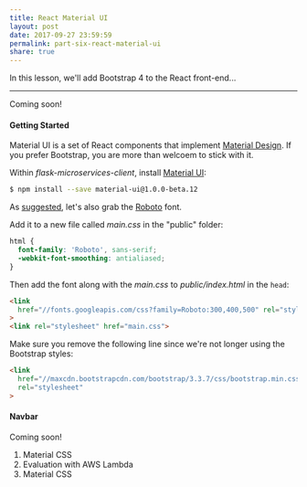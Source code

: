 ```yaml
---
title: React Material UI
layout: post
date: 2017-09-27 23:59:59
permalink: part-six-react-material-ui
share: true
---
```


In this lesson, we'll add Bootstrap 4 to the React front-end...

---

Coming soon!

#### Getting Started

Material UI is a set of React components that implement [Material Design](https://material.io/guidelines/material-design/introduction.html). If you prefer Bootstrap, you are more than welcoem to stick with it.

Within *flask-microservices-client*, install [Material UI](http://www.material-ui.com/):

```sh
$ npm install --save material-ui@1.0.0-beta.12
```

As [suggested](https://material-ui-1dab0.firebaseapp.com/getting-started/installation/#roboto-font), let's also grab the [Roboto](https://fonts.google.com/specimen/Roboto) font.

Add it to a new file called *main.css* in the "public" folder:

```css
html {
  font-family: 'Roboto', sans-serif;
  -webkit-font-smoothing: antialiased;
}
```

Then add the font along with the *main.css* to *public/index.html* in the `head`:

```html
<link
  href="//fonts.googleapis.com/css?family=Roboto:300,400,500" rel="stylesheet"
>
<link rel="stylesheet" href="main.css">
```

Make sure you remove the following line since we're not longer using the Bootstrap styles:

```html
<link
  href="//maxcdn.bootstrapcdn.com/bootstrap/3.3.7/css/bootstrap.min.css"
  rel="stylesheet"
>
```

#### Navbar


Coming soon!

1. Material CSS
1. Evaluation with AWS Lambda
1. Material CSS

